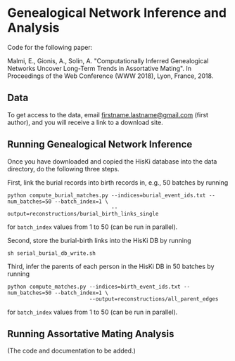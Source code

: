# Genealogical Network Inference and Analysis
Code for the following paper:

Malmi, E., Gionis, A., Solin, A. "Computationally Inferred Genealogical Networks Uncover Long-Term Trends in Assortative Mating". In Proceedings of the Web Conference (WWW 2018), Lyon, France, 2018.

## Data
To get access to the data, email firstname.lastname@gmail.com (first author), and you will receive a link to a download site.

## Running Genealogical Network Inference

Once you have downloaded and copied the HisKi database into the data directory, do the following three steps.

First, link the burial records into birth records in, e.g., 50 batches by running
```
python compute_burial_matches.py --indices=burial_event_ids.txt --num_batches=50 --batch_index=1 \
                                 --output=reconstructions/burial_birth_links_single
```
for `batch_index` values from 1 to 50 (can be run in parallel).

Second, store the burial-birth links into the HisKi DB by running
```
sh serial_burial_db_write.sh
```

Third, infer the parents of each person in the HisKi DB in 50 batches by running
```
python compute_matches.py --indices=birth_event_ids.txt --num_batches=50 --batch_index=1 \
                          --output=reconstructions/all_parent_edges
```
for `batch_index` values from 1 to 50 (can be run in parallel).

## Running Assortative Mating Analysis

(The code and documentation to be added.)
